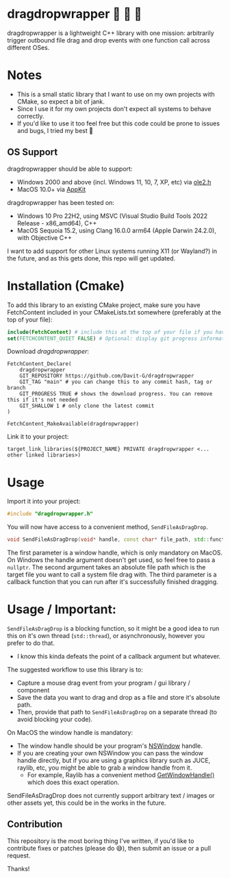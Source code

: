# dragdropwrapper  🫳    💨 🎁 

dragdropwrapper is a lightweight C++ library with one mission: arbitrarily trigger outbound file drag and drop events with one function call across different OSes.

# Notes
- This is a small static library that I want to use on my own projects with CMake, so expect a bit of jank.
- Since I use it for my own projects don't expect all systems to behave correctly.
- If you'd like to use it too feel free but this code could be prone to issues and bugs, I tried my best 🤷

## OS Support

dragdropwrapper should be able to support:
- Windows 2000 and above (incl. Windows 11, 10, 7, XP, etc) via [ole2.h](https://learn.microsoft.com/en-us/windows/win32/api/ole2/nf-ole2-dodragdrop)
- MacOS 10.0+ via [AppKit](https://developer.apple.com/documentation/appkit/drag-and-drop)

dragdropwrapper has been tested on:
- Windows 10 Pro 22H2, using MSVC (Visual Studio Build Tools 2022 Release - x86_amd64), C++
- MacOS Sequoia 15.2, using Clang 16.0.0 arm64 (Apple Darwin 24.2.0), with Objective C++

I want to add support for other Linux systems running X11 (or Wayland?) in the future, and as this gets done, this repo will get updated.

# Installation (Cmake)
To add this library to an existing CMake project, make sure you have FetchContent included in your CMakeLists.txt somewhere (preferably at the top of your file):
```cmake
include(FetchContent) # include this at the top of your file if you haven't already
set(FETCHCONTENT_QUIET FALSE) # Optional: display git progress information from FetchContent. Dont include it if you dont need it
```

Download *dragdropwrapper*:
```
FetchContent_Declare(
    dragdropwrapper
    GIT_REPOSITORY https://github.com/Davit-G/dragdropwrapper
    GIT_TAG "main" # you can change this to any commit hash, tag or branch
    GIT_PROGRESS TRUE # shows the download progress. You can remove this if it's not needed
    GIT_SHALLOW 1 # only clone the latest commit
)

FetchContent_MakeAvailable(dragdropwrapper)
```

Link it to your project:
```
target_link_libraries(${PROJECT_NAME} PRIVATE dragdropwrapper <... other linked libraries>)
```

# Usage
Import it into your project:

```c++
#include "dragdropwrapper.h"
```

You will now have access to a convenient method, `SendFileAsDragDrop`.
```c++
void SendFileAsDragDrop(void* handle, const char* file_path, std::function<void(void)> callback);
```

The first parameter is a window handle, which is only mandatory on MacOS. On Windows the handle argument doesn't get used, so feel free to pass a `nullptr`.
The second argument takes an absolute file path which is the target file you want to call a system file drag with.
The third parameter is a callback function that you can run after it's successfully finished dragging.

# Usage / Important:
`SendFileAsDragDrop` is a blocking function, so it might be a good idea to run this on it's own thread (`std::thread`), or asynchronously, however you prefer to do that.
  - I know this kinda defeats the point of a callback argument but whatever.

The suggested workflow to use this library is to:
- Capture a mouse drag event from your program / gui library / component
- Save the data you want to drag and drop as a file and store it's absolute path.
- Then, provide that path to `SendFileAsDragDrop` on a separate thread (to avoid blocking your code).

On MacOS the window handle is mandatory:
  - The window handle should be your program's [NSWindow](https://developer.apple.com/documentation/appkit/nswindow) handle.
  - If you are creating your own NSWindow you can pass the window handle directly, but if you are using a graphics library such as JUCE, raylib, etc, you might be able to grab a window handle from it.
    - For example, Raylib has a convenient method [GetWindowHandle()](https://www.raylib.com/cheatsheet/cheatsheet.html) which does this exact operation.

SendFileAsDragDrop does not currently support arbitrary text / images or other assets yet, this could be in the works in the future.

## Contribution
This repository is the most boring thing I've written, if you'd like to contribute fixes or patches (please do 😅), then submit an issue or a pull request.

Thanks!
